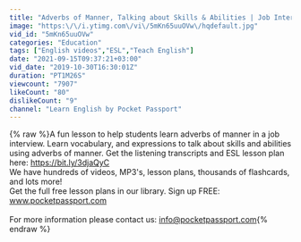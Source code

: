 ```yaml
---
title: "Adverbs of Manner, Talking about Skills & Abilities | Job Interview"
image: "https:\/\/i.ytimg.com\/vi\/5mKn65uuOVw\/hqdefault.jpg"
vid_id: "5mKn65uuOVw"
categories: "Education"
tags: ["English videos","ESL","Teach English"]
date: "2021-09-15T09:37:21+03:00"
vid_date: "2019-10-30T16:30:01Z"
duration: "PT1M26S"
viewcount: "7907"
likeCount: "80"
dislikeCount: "9"
channel: "Learn English by Pocket Passport"
---
```

{% raw %}A fun lesson to help students learn adverbs of manner in a job interview. Learn vocabulary, and expressions to talk about skills and abilities using adverbs of manner. Get the listening transcripts and ESL lesson plan here: <a rel="nofollow" target="blank" href="https://bit.ly/3djaQyC">https://bit.ly/3djaQyC</a><br />We have hundreds of videos, MP3's, lesson plans, thousands of flashcards, and lots more!<br />Get the full free lesson plans in our library. Sign up FREE: www.pocketpassport.com<br /><br />For more information please contact us: info@pocketpassport.com{% endraw %}

